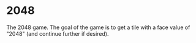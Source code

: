 # 2048
The 2048 game. The goal of the game is to get a tile with a face value of "2048" (and continue further if desired).
